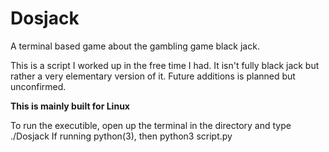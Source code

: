 # Dosjack
A terminal based game about the gambling game black jack.

This is a script I worked up in the free time I had. It isn't fully black jack but rather a very elementary version of it.
Future additions is planned but unconfirmed.

**This is mainly built for Linux** 

To run the executible, open up the terminal in the directory and type ./Dosjack
If running python(3), then python3 script.py
